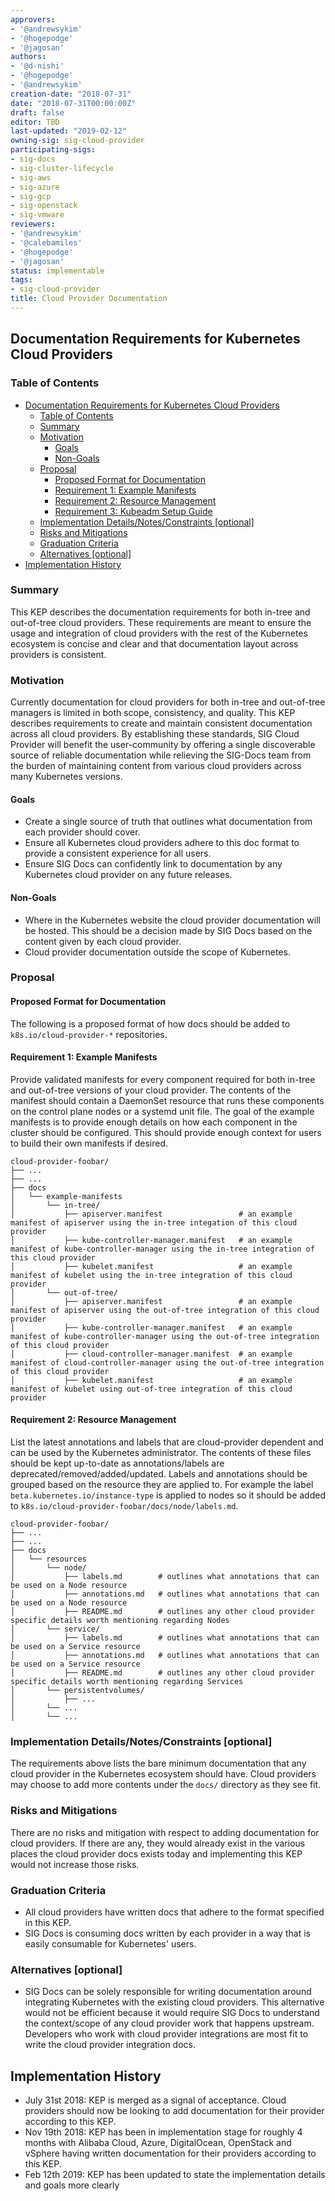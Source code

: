```yaml
---
approvers:
- '@andrewsykim'
- '@hogepodge'
- '@jagosan'
authors:
- '@d-nishi'
- '@hogepodge'
- '@andrewsykim'
creation-date: "2018-07-31"
date: "2018-07-31T00:00:00Z"
draft: false
editor: TBD
last-updated: "2019-02-12"
owning-sig: sig-cloud-provider
participating-sigs:
- sig-docs
- sig-cluster-lifecycle
- sig-aws
- sig-azure
- sig-gcp
- sig-openstack
- sig-vmware
reviewers:
- '@andrewsykim'
- '@calebamiles'
- '@hogepodge'
- '@jagosan'
status: implementable
tags:
- sig-cloud-provider
title: Cloud Provider Documentation
---
```

## Documentation Requirements for Kubernetes Cloud Providers

### Table of Contents

* [Documentation Requirements for Kubernetes Cloud Providers](#documentation-requirements-for-kubernetes-cloud-providers)
   * [Table of Contents](#table-of-contents)
   * [Summary](#summary)
   * [Motivation](#motivation)
      * [Goals](#goals)
      * [Non-Goals](#non-goals)
   * [Proposal](#proposal)
      * [Proposed Format for Documentation](#proposed-format-for-documetation)
      * [Requirement 1: Example Manifests](#requirement-1-example-manifests)
      * [Requirement 2: Resource Management](#requirement-2-resource-management)
      * [Requirement 3: Kubeadm Setup Guide](#requirement-3-kubeadm-setup-guide)
   * [Implementation Details/Notes/Constraints [optional]](#implementation-detailsnotesconstraints-optional)
   * [Risks and Mitigations](#risks-and-mitigations)
   * [Graduation Criteria](#graduation-criteria)
   * [Alternatives [optional]](#alternatives-optional)
* [Implementation History](#implementation-history)

### Summary
This KEP describes the documentation requirements for both in-tree and out-of-tree cloud providers.
These requirements are meant to ensure the usage and integration of cloud providers with the rest of the Kubernetes ecosystem is concise and clear and that documentation layout across providers is consistent.

### Motivation
Currently documentation for cloud providers for both in-tree and out-of-tree managers is limited in both scope, consistency, and quality. This KEP describes requirements to create and maintain consistent documentation across all cloud providers. By establishing these standards, SIG Cloud Provider will benefit the user-community by offering a single discoverable source of reliable documentation while relieving the SIG-Docs team from the burden of maintaining content from various cloud providers across many Kubernetes versions.

#### Goals

* Create a single source of truth that outlines what documentation from each provider should cover.
* Ensure all Kubernetes cloud providers adhere to this doc format to provide a consistent experience for all users.
* Ensure SIG Docs can confidently link to documentation by any Kubernetes cloud provider on any future releases.

#### Non-Goals

* Where in the Kubernetes website the cloud provider documentation will be hosted. This should be a decision made by SIG Docs based on the content given by each cloud provider.
* Cloud provider documentation outside the scope of Kubernetes.

### Proposal

#### Proposed Format for Documentation

The following is a proposed format of how docs should be added to `k8s.io/cloud-provider-*` repositories.

#### Requirement 1: Example Manifests

Provide validated manifests for every component required for both in-tree and out-of-tree versions of your cloud provider. The contents of the manifest should contain a DaemonSet resource that runs these components on the control plane nodes or a systemd unit file. The goal of the example manifests is to provide enough details on how each component in the cluster should be configured. This should provide enough context for users to build their own manifests if desired.

```
cloud-provider-foobar/
├── ...
├── ...
├── docs
│   └── example-manifests
│       └── in-tree/
│           ├── apiserver.manifest                 # an example manifest of apiserver using the in-tree integation of this cloud provider
│           ├── kube-controller-manager.manifest   # an example manifest of kube-controller-manager using the in-tree integration of this cloud provider
│           ├── kubelet.manifest                   # an example manifest of kubelet using the in-tree integration of this cloud provider
│       └── out-of-tree/
│           ├── apiserver.manifest                 # an example manifest of apiserver using the out-of-tree integration of this cloud provider
│           ├── kube-controller-manager.manifest   # an example manifest of kube-controller-manager using the out-of-tree integration of this cloud provider
│           ├── cloud-controller-manager.manifest  # an example manifest of cloud-controller-manager using the out-of-tree integration of this cloud provider
│           ├── kubelet.manifest                   # an example manifest of kubelet using out-of-tree integration of this cloud provider
```

#### Requirement 2: Resource Management

List the latest annotations and labels that are cloud-provider dependent and can be used by the Kubernetes administrator. The contents of these files should be kept up-to-date as annotations/labels are deprecated/removed/added/updated. Labels and annotations should be grouped based on the resource they are applied to. For example the label `beta.kubernetes.io/instance-type` is applied to nodes so it should be added to `k8s.io/cloud-provider-foobar/docs/node/labels.md`.

```
cloud-provider-foobar/
├── ...
├── ...
├── docs
│   └── resources
│       └── node/
│           ├── labels.md        # outlines what annotations that can be used on a Node resource
│           ├── annotations.md   # outlines what annotations that can be used on a Node resource
│           ├── README.md        # outlines any other cloud provider specific details worth mentioning regarding Nodes
│       └── service/
│           ├── labels.md        # outlines what annotations that can be used on a Service resource
│           ├── annotations.md   # outlines what annotations that can be used on a Service resource
│           ├── README.md        # outlines any other cloud provider specific details worth mentioning regarding Services
│       └── persistentvolumes/
│           ├── ...
│       └── ...
│       └── ...
```

### Implementation Details/Notes/Constraints [optional]

The requirements above lists the bare minimum documentation that any cloud provider in the Kubernetes ecosystem should have. Cloud providers may choose to add more contents under the `docs/` directory as they see fit.

### Risks and Mitigations

There are no risks and mitigation with respect to adding documentation for cloud providers. If there are any, they would already exist in the various places the cloud provider docs exists today and implementing this KEP would not increase those risks.

### Graduation Criteria

* All cloud providers have written docs that adhere to the format specified in this KEP.
* SIG Docs is consuming docs written by each provider in a way that is easily consumable for Kubernetes' users.

### Alternatives [optional]

* SIG Docs can be solely responsible for writing documentation around integrating Kubernetes with the existing cloud providers. This alternative would not be efficient because it would require SIG Docs to understand the context/scope of any cloud provider work that happens upstream. Developers who work with cloud provider integrations are most fit to write the cloud provider integration docs.

## Implementation History

- July 31st 2018: KEP is merged as a signal of acceptance. Cloud providers should now be looking to add documentation for their provider according to this KEP.
- Nov 19th 2018: KEP has been in implementation stage for roughly 4 months with Alibaba Cloud, Azure, DigitalOcean, OpenStack and vSphere having written documentation for their providers according to this KEP.
- Feb 12th 2019: KEP has been updated to state the implementation details and goals more clearly
